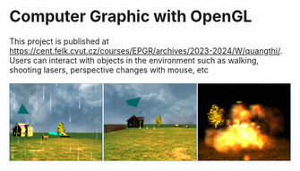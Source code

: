 # Computer Graphic with OpenGL

This project is published at https://cent.felk.cvut.cz/courses/EPGR/archives/2023-2024/W/quangthi/.
Users can interact with objects in the environment such as walking, shooting lasers, perspective changes with mouse, etc

![Image](./Cat_OPENGL.PNG)
